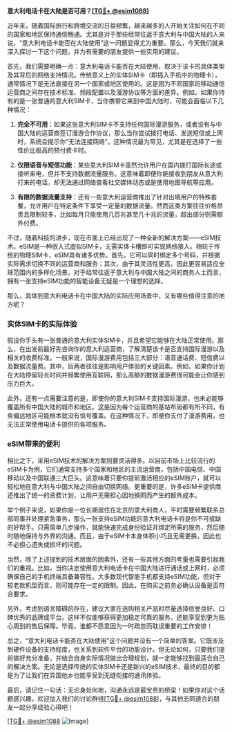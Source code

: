 **意大利电话卡在大陆是否可用？[[TG💪+ @esim1088](https://t.me/s/esim1088)]**

近年来，随着国际旅行和跨境交流的日益频繁，越来越多的人开始关注如何在不同的国家和地区保持通信畅通。尤其是对于那些经常往返于意大利与中国大陆的人来说，“意大利电话卡能否在大陆使用”这一问题显得尤为重要。那么，今天我们就来深入探讨一下这个问题，并为有需要的朋友提供一些实用的建议。

首先，我们需要明确一点：意大利电话卡能否在大陆使用，取决于该卡的具体类型及其背后的网络支持情况。传统意义上的实体SIM卡（即插入手机中的物理卡），通常情况下是无法直接在另一个国家或地区使用的。这是因为不同国家的移动通信运营商之间存在技术标准、频段配置以及漫游协议等方面的差异。例如，如果你持有的是一张普通的意大利SIM卡，当你携带它来到中国大陆时，可能会面临以下几种情况：

1. **完全不可用**：如果这张意大利SIM卡不支持任何国际漫游服务，或者没有与中国大陆的运营商签订漫游合作协议，那么当你尝试拨打电话、发送短信或上网时，系统会提示你“无法连接网络”。这种情况最为常见，尤其是在选择了一些性价比极高的预付费卡时。
   
2. **仅限语音与短信功能**：某些意大利SIM卡虽然允许用户在国内拨打国际长途或接听来电，但并不支持数据流量服务。这意味着即便你能接收到朋友从意大利打来的电话，却无法通过网络查看社交媒体动态或是使用地图导航等应用。

3. **有限的数据流量支持**：还有一些意大利运营商推出了针对出境用户的特殊套餐，允许用户在特定条件下享受一定量的数据流量。然而这类方案往往价格昂贵且限制较多，比如每月只能使用几百兆甚至几十兆的流量，超出部分则需额外付费。

不过，随着科技的进步，现在市面上已经出现了一种全新的解决方案——eSIM技术。eSIM是一种嵌入式虚拟SIM卡，无需实体卡槽即可实现网络接入。相较于传统的物理SIM卡，eSIM具有诸多优势。首先，它可以同时绑定多个号码，并根据实际需求切换不同的运营商和服务；其次，由于其灵活性更高，因此更容易适应全球范围内的多样化场景。对于经常往返于意大利与中国大陆之间的商务人士而言，拥有一张支持eSIM功能的智能设备无疑是一个理想的选择。

那么，具体到意大利电话卡在中国大陆的实际应用场景中，又有哪些值得注意的地方呢？

### 实体SIM卡的实际体验

假设你手头有一张普通的意大利实体SIM卡，并且希望它能够在大陆正常使用。那么，在出发前最好先咨询你的意大利运营商，了解清楚该卡是否支持国际漫游以及相关的收费标准。一般来说，国际漫游费用包括三大部分：语音通话费、短信费以及数据流量费。其中，后两者往往是影响用户体验的关键因素。例如，如果你计划在大陆停留较长时间并频繁使用互联网，那么高额的数据漫游费很可能会让你感到压力巨大。

此外，还有一点需要注意的是，即使你的意大利SIM卡支持国际漫游，也未必能够覆盖所有中国大陆的城市和地区。这是因为每个运营商的基站布局都有所不同，有些偏远地区可能根本就没有信号覆盖。在这种情况下，即便你支付了漫游费用，也无法正常使用电话卡提供的各项服务。

### eSIM带来的便利

相比之下，采用eSIM技术的解决方案则要灵活得多。以目前市场上比较流行的eSIM卡为例，它们通常支持多个国家和地区的主流运营商，包括中国电信、中国移动以及中国联通三大巨头。这意味着只要你提前激活相应的eSIM账户，就可以轻松地在意大利与中国大陆之间自由切换网络。更重要的是，许多eSIM卡提供商还推出了统一的资费计划，让用户无需担心因地换网而产生的额外成本。

举个例子来说，如果你是一位长期居住在北京的意大利商人，平时需要频繁联系总部同事并处理紧急事务，那么一张支持eSIM功能的意大利电话卡将是你不可或缺的好帮手。只需简单几步操作，就能快速完成身份验证并绑定所需的服务，然后随时随地保持与外界的沟通。而且，由于eSIM卡本身体积小巧且无需更换，因此也不必担心遗失或损坏的问题。

当然，除了上述提到的技术层面的因素外，还有一些其他方面的考量也需要引起我们的重视。比如，当你决定使用意大利电话卡在中国大陆进行通话或上网时，必须确保自己的手机终端具备兼容性。大多数现代智能手机都支持eSIM功能，但对于较老款机型而言，则可能存在一定的限制。因此，在购买之前务必确认设备是否符合要求。

另外，考虑到语言障碍的存在，建议大家在选购相关产品时尽量选择信誉良好、口碑优秀的品牌或平台。这样不仅能够获得更加稳定可靠的服务，还能享受到更为贴心周到的售后保障。毕竟，谁都不愿意因为一时疏忽而耽误重要的工作安排！

总之，“意大利电话卡能否在大陆使用”这个问题并没有一个简单的答案。它既涉及到硬件设备的支持程度，也关系到软件平台的功能设计。但无论如何，只要我们提前做好充分准备，并结合自身实际情况做出合理规划，就一定能够找到最适合自己的解决方案。无论是选择传统的实体SIM卡还是新兴的eSIM技术，最终的目的都是为了让我们在异国他乡也能享受到无缝衔接的通讯体验。

最后，请记住一句话：无论身处何地，沟通永远是最宝贵的桥梁！如果你对这个话题感兴趣，欢迎加入我们的讨论群组[[TG💪+ @esim1088](https://t.me/s/esim1088)]，与其他志同道合的朋友一起分享经验心得吧！

[[TG💪+ @esim1088](https://t.me/s/esim1088) ![Image](https://i.postimg.cc/4NQfJmqS/Snipaste-2025-05-13-00-14-12.png)]